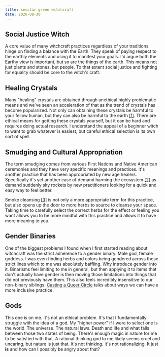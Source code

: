```yaml
---
title: secular green witchcraft
date: 2020-08-30
---
```


## Social Justice Witch

A core value of many witchcraft practices regardless of your traditions hinge on finding a balance with the Earth. They speak of paying respect to the earthly elements and using it to manifest your goals. I'd argue both the Earthy view is important, but so are the things of the earth. This means not just plants and stones, but people. To that extent social justice and fighting for equality should be core to the witch's craft. 

## Healing Crystals

Many "healing" crystals are obtained through unethical highly problematic means and we've seen an acceleration of that as the trend of crystals has become popularized. Not only can obtaining these crystals be harmful to your fellow human, but they can also be harmful to the earth [[1]](https://newrepublic.com/article/148190/know-healing-crystals-come-from). There are ethical means for getting these crystals yourself, but it can be hard and requires doing actual research. I understand the appeal of a beginner witch to want to grab whatever is easiest, but careful ethical selection is its own sort of spell. 

## Smudging and Cultural Appropriation

The term smudging comes from various First Nations and Native American ceremonies and they have very specific meanings and practices. It's another practice that has been appropriated by new age healers. Specifically it's yet another case of demand harming the ecosystem [[2]](https://eco-age.com/magazine/burning-white-sage-and-palo-santo-unsustainable/) as demand suddenly sky rockets by new practitioners looking for a quick and easy way to feel better. 

Smoke cleansing [[3]](https://www.ouiwegirl.com/beauty/2019/12/4/smudging-101-how-to-cleanse-your-home-or-office-with-sage-palo-santo-and-sacred-plants) is not only a more appropriate term for this practice, but also opens up the door to more herbs to source to cleanse your space. Taking time to carefully select the correct herbs for the effect or feeling you want allows you to be more mindful with this practice and allows it to have more meaning to you. 

## Gender Binaries

One of the biggest problems I found when I first started reading about witchcraft was the strict adherence to a gender binary. Male god, female goddess. I was even finding herbs and colors being gendered across these strict lines which to me was absolutely baffling. Why introduce gender into it. Binarisms feel limiting to me in general, but then applying it to items that don't actually have gender is then moving those limitations into things that did not previously have them. This also feels incredibly insensitive to our non-binary siblings. [Casting a Queer Circle](https://www.asphodelpress.com/index.php?q=book.html&title=queer-circle) talks about ways we can have a more inclusive practice. 

## Gods 

This one is on me. It's not an ethical problem. It's that I fundamentally struggle with the idea of a god. My "higher power" if I were to select one is the world. The universe. The natural laws. Death and life and what falls between those two states of being. There's enough magic in nature for me to be satisfied with that. A rational thinking god to me likely seems cruel and uncaring, but nature is just that. It's not thinking. It's not rationalizing. It just **is** and how can I possibly be angry about that?
